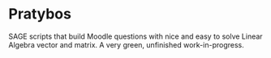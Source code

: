 # Pratybos
SAGE scripts that build Moodle questions with nice and easy to solve Linear Algebra vector and matrix. A very green, unfinished work-in-progress.

